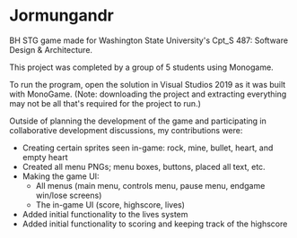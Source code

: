 # Jormungandr
BH STG game made for Washington State University's Cpt_S 487: Software Design & Architecture.

This project was completed by a group of 5 students using Monogame.

To run the program, open the solution in Visual Studios 2019 as it was built with MonoGame.
(Note: downloading the project and extracting everything may not be all that's required for the project to run.)


Outside of planning the development of the game and participating in collaborative development discussions, my contributions were:
- Creating certain sprites seen in-game: rock, mine, bullet, heart, and empty heart
- Created all menu PNGs; menu boxes, buttons, placed all text, etc.
- Making the game UI:
    - All menus (main menu, controls menu, pause menu, endgame win/lose screens)
    - The in-game UI (score, highscore, lives)
- Added initial functionality to the lives system
- Added initial functionality to scoring and keeping track of the highscore
